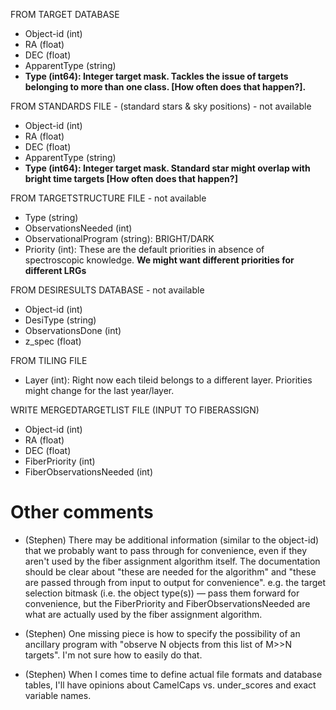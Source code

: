 FROM TARGET DATABASE 
- Object-id   (int)
- RA  (float)
- DEC (float)
- ApparentType (string)
- **Type (int64): Integer target mask. Tackles the issue of targets
belonging to more than one class. [How often does that happen?].**

FROM STANDARDS FILE - (standard stars & sky positions) - not available
- Object-id (int)
- RA (float)
- DEC (float)
- ApparentType (string)
- **Type (int64): Integer target mask. Standard star might overlap
with bright time targets [How often does that happen?]**

FROM TARGETSTRUCTURE FILE   - not available
- Type (string)
- ObservationsNeeded (int)
- ObservationalProgram (string): BRIGHT/DARK
- Priority (int): These are the default priorities in absence of
spectroscopic knowledge. **We might want different priorities for
different LRGs**

FROM DESIRESULTS DATABASE - not available
- Object-id (int)
- DesiType (string)
- ObservationsDone (int)
- z_spec (float)

FROM TILING FILE 
- Layer (int): Right now each tileid belongs to a different
layer. Priorities might change for the last year/layer.

WRITE MERGEDTARGETLIST FILE (INPUT TO FIBERASSIGN)
- Object-id (int)
- RA (float)
- DEC (float)
- FiberPriority (int)
- FiberObservationsNeeded (int)


Other comments
==============

* (Stephen) There may be additional information (similar to the object-id) that
we probably want to pass through for convenience, even if they aren't
used by the fiber assignment algorithm itself.  The documentation
should be clear about "these are needed for the algorithm" and "these
are passed through from input to output for convenience".  e.g. the
target selection bitmask (i.e. the object type(s)) — pass them forward
for convenience, but the FiberPriority and FiberObservationsNeeded are
what are actually used by the fiber assignment algorithm. 
 
* (Stephen) One missing piece is how to specify the possibility of an
  ancillary program with "observe N objects from this list of M>>N
  targets".  I'm not sure how to easily do that. 

* (Stephen) When I comes time to define actual file formats and
  database tables, I'll have opinions about CamelCaps vs. under_scores
  and exact variable names. 
